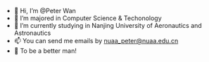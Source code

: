 - 👋 Hi, I’m @Peter Wan
- 👀 I’m majored in Computer Science & Techonology
- 🌱 I’m currently studying in Nanjing University of Aeronautics and Astronautics 
- 📫 You can send me emails by nuaa_peter@nuaa.edu.cn
- 💪 To be a better man!
<!---
NUAA-Peter/NUAA-Peter is a ✨ special ✨ repository because its `README.md` (this file) appears on your GitHub profile.
You can click the Preview link to take a look at your changes.
--->

